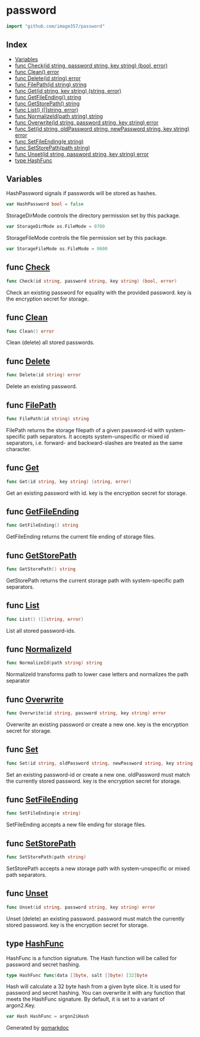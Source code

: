 <!-- Code generated by gomarkdoc. DO NOT EDIT -->

# password

```go
import "github.com/image357/password"
```

## Index

- [Variables](<#variables>)
- [func Check\(id string, password string, key string\) \(bool, error\)](<#Check>)
- [func Clean\(\) error](<#Clean>)
- [func Delete\(id string\) error](<#Delete>)
- [func FilePath\(id string\) string](<#FilePath>)
- [func Get\(id string, key string\) \(string, error\)](<#Get>)
- [func GetFileEnding\(\) string](<#GetFileEnding>)
- [func GetStorePath\(\) string](<#GetStorePath>)
- [func List\(\) \(\[\]string, error\)](<#List>)
- [func NormalizeId\(path string\) string](<#NormalizeId>)
- [func Overwrite\(id string, password string, key string\) error](<#Overwrite>)
- [func Set\(id string, oldPassword string, newPassword string, key string\) error](<#Set>)
- [func SetFileEnding\(e string\)](<#SetFileEnding>)
- [func SetStorePath\(path string\)](<#SetStorePath>)
- [func Unset\(id string, password string, key string\) error](<#Unset>)
- [type HashFunc](<#HashFunc>)


## Variables

<a name="HashPassword"></a>HashPassword signals if passwords will be stored as hashes.

```go
var HashPassword bool = false
```

<a name="StorageDirMode"></a>StorageDirMode controls the directory permission set by this package.

```go
var StorageDirMode os.FileMode = 0700
```

<a name="StorageFileMode"></a>StorageFileMode controls the file permission set by this package.

```go
var StorageFileMode os.FileMode = 0600
```

<a name="Check"></a>
## func [Check](<https://github.com/image357/password/blob/main/password.go#L70>)

```go
func Check(id string, password string, key string) (bool, error)
```

Check an existing password for equality with the provided password. key is the encryption secret for storage.

<a name="Clean"></a>
## func [Clean](<https://github.com/image357/password/blob/main/storage.go#L242>)

```go
func Clean() error
```

Clean \(delete\) all stored passwords.

<a name="Delete"></a>
## func [Delete](<https://github.com/image357/password/blob/main/storage.go#L230>)

```go
func Delete(id string) error
```

Delete an existing password.

<a name="FilePath"></a>
## func [FilePath](<https://github.com/image357/password/blob/main/storage.go#L67>)

```go
func FilePath(id string) string
```

FilePath returns the storage filepath of a given password\-id with system\-specific path separators. It accepts system\-unspecific or mixed id separators, i.e. forward\- and backward\-slashes are treated as the same character.

<a name="Get"></a>
## func [Get](<https://github.com/image357/password/blob/main/password.go#L44>)

```go
func Get(id string, key string) (string, error)
```

Get an existing password with id. key is the encryption secret for storage.

<a name="GetFileEnding"></a>
## func [GetFileEnding](<https://github.com/image357/password/blob/main/storage.go#L56>)

```go
func GetFileEnding() string
```

GetFileEnding returns the current file ending of storage files.

<a name="GetStorePath"></a>
## func [GetStorePath](<https://github.com/image357/password/blob/main/storage.go#L45>)

```go
func GetStorePath() string
```

GetStorePath returns the current storage path with system\-specific path separators.

<a name="List"></a>
## func [List](<https://github.com/image357/password/blob/main/storage.go#L196>)

```go
func List() ([]string, error)
```

List all stored password\-ids.

<a name="NormalizeId"></a>
## func [NormalizeId](<https://github.com/image357/password/blob/main/storage.go#L36>)

```go
func NormalizeId(path string) string
```

NormalizeId transforms path to lower case letters and normalizes the path separator

<a name="Overwrite"></a>
## func [Overwrite](<https://github.com/image357/password/blob/main/password.go#L13>)

```go
func Overwrite(id string, password string, key string) error
```

Overwrite an existing password or create a new one. key is the encryption secret for storage.

<a name="Set"></a>
## func [Set](<https://github.com/image357/password/blob/main/password.go#L92>)

```go
func Set(id string, oldPassword string, newPassword string, key string) error
```

Set an existing password\-id or create a new one. oldPassword must match the currently stored password. key is the encryption secret for storage.

<a name="SetFileEnding"></a>
## func [SetFileEnding](<https://github.com/image357/password/blob/main/storage.go#L61>)

```go
func SetFileEnding(e string)
```

SetFileEnding accepts a new file ending for storage files.

<a name="SetStorePath"></a>
## func [SetStorePath](<https://github.com/image357/password/blob/main/storage.go#L50>)

```go
func SetStorePath(path string)
```

SetStorePath accepts a new storage path with system\-unspecific or mixed path separators.

<a name="Unset"></a>
## func [Unset](<https://github.com/image357/password/blob/main/password.go#L113>)

```go
func Unset(id string, password string, key string) error
```

Unset \(delete\) an existing password. password must match the currently stored password. key is the encryption secret for storage.

<a name="HashFunc"></a>
## type [HashFunc](<https://github.com/image357/password/blob/main/encryption.go#L19>)

HashFunc is a function signature. The Hash function will be called for password and secret hashing.

```go
type HashFunc func(data []byte, salt []byte) [32]byte
```

<a name="Hash"></a>Hash will calculate a 32 byte hash from a given byte slice. It is used for password and secret hashing. You can overwrite it with any function that meets the HashFunc signature. By default, it is set to a variant of argon2.Key.

```go
var Hash HashFunc = argon2iHash
```

Generated by [gomarkdoc](<https://github.com/princjef/gomarkdoc>)
